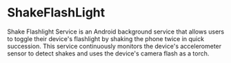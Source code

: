 # ShakeFlashLight
 Shake Flashlight Service is an Android background service that allows users to toggle their device's flashlight by shaking the phone twice in quick succession. This service continuously monitors the device's accelerometer sensor to detect shakes and uses the device's camera flash as a torch.
